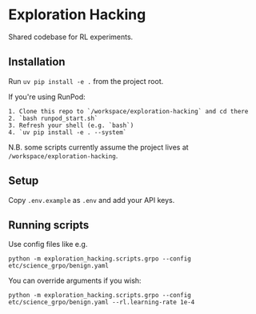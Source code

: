 # Exploration Hacking

Shared codebase for RL experiments.

## Installation

Run `uv pip install -e .` from the project root.

If you're using RunPod:

    1. Clone this repo to `/workspace/exploration-hacking` and cd there
    2. `bash runpod_start.sh`
    3. Refresh your shell (e.g. `bash`)
    4. `uv pip install -e . --system`

N.B. some scripts currently assume the project lives at `/workspace/exploration-hacking`.

## Setup

Copy `.env.example` as `.env` and add your API keys.

## Running scripts

Use config files like e.g.

`python -m exploration_hacking.scripts.grpo --config etc/science_grpo/benign.yaml`

You can override arguments if you wish:

`python -m exploration_hacking.scripts.grpo --config etc/science_grpo/benign.yaml --rl.learning-rate 1e-4`
